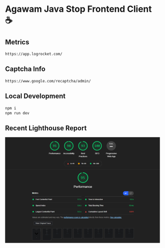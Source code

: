 # Agawam Java Stop Frontend Client ☕

## Metrics
```
https://app.logrocket.com/
```
## Captcha Info
```
https://www.google.com/recaptcha/admin/
```
## Local Development
```
npm i
npm run dev
```

## Recent Lighthouse Report
![lighthouse report](./Capture.PNG "Lighthouse Report")
